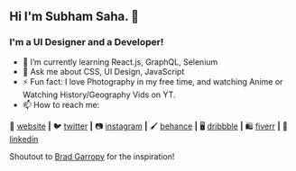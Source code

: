 ## Hi I'm Subham Saha. 👋

### I'm a UI Designer and a Developer!

- 🌱 I’m currently learning React.js, GraphQL, Selenium
- 💬 Ask me about CSS, UI Design, JavaScript 
- ⚡ Fun fact: I love Photography in my free time, and watching Anime or Watching History/Geography Vids on YT.
- 📫 How to reach me: 


🏡 [website][website] **|** 
🐦 [twitter][twitter] **|** 
📷 [instagram][instagram] **|** 
🖌 [behance][behance] **|**
🖥 [dribbble][dribbble] **|**
🛍 [fiverr][fiverr] **|**
👔 [linkedin][linkedin]

Shoutout to [Brad Garropy][brad] for the inspiration!

[website]: https://subhamdesigns.webflow.io/
[twitter]: https://twitter.com/subhamA005
[instagram]: https://www.instagram.com/endou_01/
[behance]: https://www.behance.net/subhamsaha221
[dribbble]: https://dribbble.com/Subham_Designs
[fiverr]:  https://www.fiverr.com/subhamsaha061
[linkedin]: https://www.linkedin.com/in/subham-saha-designer/
[brad]: https://github.com/bradgarropy



